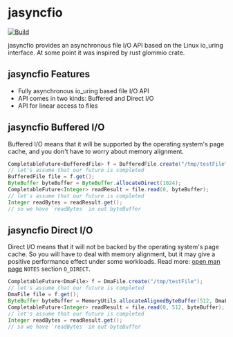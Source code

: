 # jasyncfio

[![Build](https://github.com/ikorennoy/jasyncfio/actions/workflows/build.yml/badge.svg)](https://github.com/ikorennoy/jasyncfio/actions/workflows/build.yml)

jasyncfio provides an asynchronous file I/O API based on the Linux io_uring interface. At some point it was inspired by rust
glommio crate.

## jasyncfio Features

* Fully asynchronous io_uring based file I/O API
* API comes in two kinds: Buffered and Direct I/O
* API for linear access to files

## jasyncfio Buffered I/O

Buffered I/O means that it will be supported by the operating system's page cache, and you don't have to worry
about memory alignment.

```java
CompletableFuture<BufferedFile> f = BufferedFile.create("/tmp/testFile");
// let's assume that our future is completed
BufferedFile file = f.get();
ByteBuffer byteBuffer = ByteBuffer.allocateDirect(1024);
CompletableFuture<Integer> readResult = file.read(0, byteBuffer);
// let's assume that our future is completed
Integer readBytes = readResult.get();
// so we have `readBytes` in out byteBuffer
```

## jasyncfio Direct I/O

Direct I/O means that it will not be backed by the operating system's page cache. So you will have to deal with memory
alignment, but it may give a positive performance effect under some workloads. Read more: 
[open man page](https://man7.org/linux/man-pages/man2/open.2.html) `NOTES` section `O_DIRECT`.

```java
CompletableFuture<DmaFile> f = DmaFile.create("/tmp/testFile");
// let's assume that our future is completed
DmaFile file = f.get();
ByteBuffer byteBuffer = MemoryUtils.allocateAlignedByteBuffer(512, DmaFile.DEFAULT_ALIGNMENT);
CompletableFuture<Integer> readResult = file.read(0, 512, byteBuffer);
// let's assume that our future is completed
Integer readBytes = readResult.get();
// so we have `readBytes` in out byteBuffer
```
